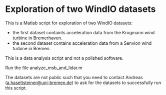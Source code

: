 # Exploration of two WindIO datasets
This is a Matlab script for exploration of two WindIO datasets:
 * the first dataset containts acceleration data from the Krogmann wind turbine in Bremerhaven.
 * the second dataset contains acceleration data from a Senvion wind turbine in Bremen.

This is a data analysis script and not a polished software.

Run the file analyze_msb_and_lidar.m

The datasets are not public such that you need to contact Andreas (a.haseltsteiner@uni-bremen.de) to ask for the datasets to successfully run this script.